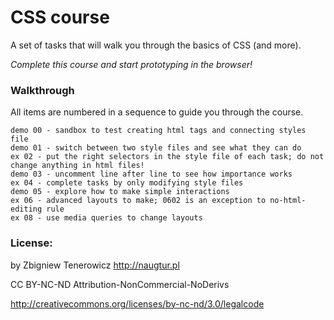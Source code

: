 # CSS course

A set of tasks that will walk you through the basics of CSS (and more).

*Complete this course and start prototyping in the browser!*

### Walkthrough

All items are numbered in a sequence to guide you through the course.

```
demo 00 - sandbox to test creating html tags and connecting styles file
demo 01 - switch between two style files and see what they can do
ex 02 - put the right selectors in the style file of each task; do not change anything in html files!
demo 03 - uncomment line after line to see how importance works
ex 04 - complete tasks by only modifying style files
demo 05 - explore how to make simple interactions
ex 06 - advanced layouts to make; 0602 is an exception to no-html-editing rule
ex 08 - use media queries to change layouts
```

### License:

by Zbigniew Tenerowicz 
http://naugtur.pl

CC BY-NC-ND
Attribution-NonCommercial-NoDerivs 

http://creativecommons.org/licenses/by-nc-nd/3.0/legalcode
